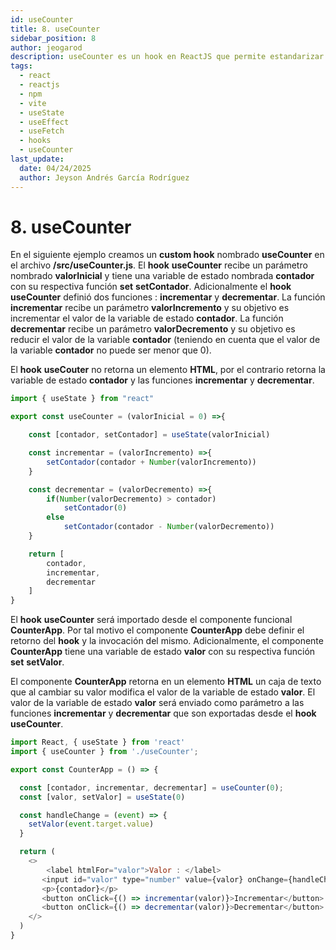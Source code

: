 ```yaml
---
id: useCounter
title: 8. useCounter
sidebar_position: 8
author: jeogarod
description: useCounter es un hook en ReactJS que permite estandarizar el uso de contadores en los componentes
tags:
  - react
  - reactjs
  - npm
  - vite
  - useState
  - useEffect
  - useFetch
  - hooks
  - useCounter
last_update:
  date: 04/24/2025
  author: Jeyson Andrés García Rodríguez
---
```


# 8. useCounter

En el siguiente ejemplo creamos un **custom hook** nombrado **useCounter** en el archivo **/src/useCounter.js**. El **hook** **useCounter** recibe un parámetro nombrado **valorInicial** y tiene una variable de estado nombrada **contador** con su respectiva función **set** **setContador**. Adicionalmente el **hook** **useCounter** definió dos funciones : **incrementar** y **decrementar**. La función **incrementar** recibe un parámetro **valorIncremento** y su objetivo es incrementar el valor de la variable de estado **contador**. La función **decrementar** recibe un parámetro **valorDecremento** y su objetivo es reducir el valor de la variable **contador** (teniendo en cuenta que el valor de la variable **contador** no puede ser menor que 0).

El **hook** **useCouter** no retorna un elemento **HTML**, por el contrario retorna la variable de estado **contador** y las funciones **incrementar** y **decrementar**. 

```javascript title="/src/useCounter.js"
import { useState } from "react"

export const useCounter = (valorInicial = 0) =>{

    const [contador, setContador] = useState(valorInicial)

    const incrementar = (valorIncremento) =>{ 
        setContador(contador + Number(valorIncremento))
    }

    const decrementar = (valorDecremento) =>{ 
        if(Number(valorDecremento) > contador)
            setContador(0)
        else
            setContador(contador - Number(valorDecremento))
    }

    return [
        contador, 
        incrementar, 
        decrementar
    ]
}
```

El **hook** **useCounter** será importado desde el componente funcional **CounterApp**. Por tal motivo el componente **CounterApp** debe definir el retorno del **hook** y la invocación del mismo. Adicionalmente, el componente **CounterApp** tiene una variable de estado **valor** con su respectiva función **set** **setValor**. 

El componente **CounterApp** retorna en un elemento **HTML** un caja de texto que al cambiar su valor modifica el valor de la variable de estado **valor**. El valor de la variable de estado **valor** será enviado como parámetro a las funciones **incrementar** y **decrementar** que son exportadas desde el **hook** **useCounter**. 

```javascript title="/src/CounterApp.jsx"
import React, { useState } from 'react'
import { useCounter } from './useCounter';

export const CounterApp = () => {

  const [contador, incrementar, decrementar] = useCounter(0);
  const [valor, setValor] = useState(0)

  const handleChange = (event) => {
    setValor(event.target.value)
  }

  return (
    <>
        <label htmlFor="valor">Valor : </label>
       <input id="valor" type="number" value={valor} onChange={handleChange}/>
       <p>{contador}</p>
       <button onClick={() => incrementar(valor)}>Incrementar</button>
       <button onClick={() => decrementar(valor)}>Decrementar</button>  
    </>
  )
}
```